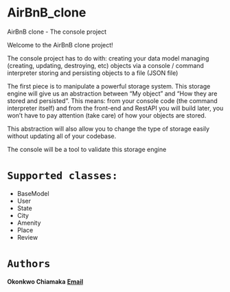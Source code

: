 # AirBnB_clone
AirBnB clone - The console project

Welcome to the AirBnB clone project!

The console project has to do with:
creating your data model
managing (creating, updating, destroying, etc) objects via a console / command interpreter
storing and persisting objects to a file (JSON file)

The first piece is to manipulate a powerful storage system. This storage engine will give us an abstraction between “My object” and “How they are stored and persisted”. This means: from your console code (the command interpreter itself) and from the front-end and RestAPI you will build later, you won’t have to pay attention (take care) of how your objects are stored.

This abstraction will also allow you to change the type of storage easily without updating all of your codebase.

The console will be a tool to validate this storage engine

# `Supported classes:`
* BaseModel
* User
* State
* City
* Amenity
* Place
* Review

# `Authors`

**Okonkwo Chiamaka** **[Email](okonkwosmmac@gmail.com@)**


